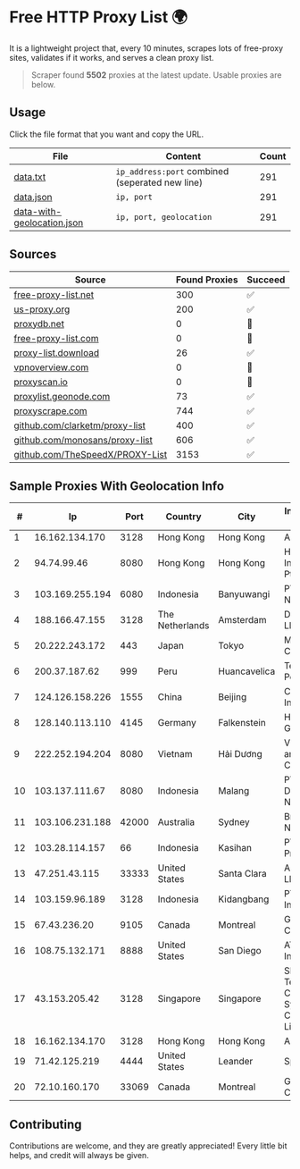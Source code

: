 
# Free HTTP Proxy List 🌍

It is a lightweight project that, every 10 minutes, scrapes lots of free-proxy sites, validates if it works, and serves a clean proxy list.


> Scraper found **5502** proxies at the latest update. Usable proxies are below.

## Usage

Click the file format that you want and copy the URL.


|File|Content|Count|
|----|-------|-----|
|[data.txt](https://raw.githubusercontent.com/themiralay/Proxy-List-World/master/data.txt)|`ip_address:port` combined (seperated new line)|291|
|[data.json](https://raw.githubusercontent.com/themiralay/Proxy-List-World/master/data.json)|`ip, port`|291|
|[data-with-geolocation.json](https://raw.githubusercontent.com/themiralay/Proxy-List-World/master/data-with-geolocation.json)|`ip, port, geolocation`|291|

## Sources

|Source|Found Proxies|Succeed|
|------|-------------|-------|
|[free-proxy-list.net](https://free-proxy-list.net)|300|✅|
|[us-proxy.org](https://www.us-proxy.org)|200|✅|
|[proxydb.net](http://proxydb.net)|0|🚫|
|[free-proxy-list.com](https://free-proxy-list.com/?page=&port=&type%5B%5D=http&type%5B%5D=https&up_time=0&search=Search)|0|🚫|
|[proxy-list.download](https://www.proxy-list.download/HTTP)|26|✅|
|[vpnoverview.com](https://vpnoverview.com/privacy/anonymous-browsing/free-proxy-servers)|0|🚫|
|[proxyscan.io](https://www.proxyscan.io)|0|🚫|
|[proxylist.geonode.com](https://proxylist.geonode.com/api/proxy-list?limit=300&page=1&sort_by=lastChecked&sort_type=desc&protocols=http,https)|73|✅|
|[proxyscrape.com](https://api.proxyscrape.com/v2/?request=displayproxies&protocol=http&timeout=10000&country=all&ssl=all&anonymity=all)|744|✅|
|[github.com/clarketm/proxy-list](https://raw.githubusercontent.com/clarketm/proxy-list/master/proxy-list-raw.txt)|400|✅|
|[github.com/monosans/proxy-list](https://raw.githubusercontent.com/monosans/proxy-list/main/proxies/http.txt)|606|✅|
|[github.com/TheSpeedX/PROXY-List](https://raw.githubusercontent.com/TheSpeedX/PROXY-List/master/http.txt)|3153|✅|


## Sample Proxies With Geolocation Info

|#|Ip|Port|Country|City|Internet Service Provider|
|-|--|----|-------|----|-------------------------|
|1|16.162.134.170|3128|Hong Kong|Hong Kong|Amazon.com|
|2|94.74.99.46|8080|Hong Kong|Hong Kong|Huawei International Pte. LTD|
|3|103.169.255.194|6080|Indonesia|Banyuwangi|PT Master Star Network|
|4|188.166.47.155|3128|The Netherlands|Amsterdam|DigitalOcean, LLC|
|5|20.222.243.172|443|Japan|Tokyo|Microsoft Corporation|
|6|200.37.187.62|999|Peru|Huancavelica|Telefonica del Peru S.A.A.|
|7|124.126.158.226|1555|China|Beijing|China Networks Inter-Exchange|
|8|128.140.113.110|4145|Germany|Falkenstein|Hetzner Online GmbH|
|9|222.252.194.204|8080|Vietnam|Hải Dương|VietNam Post and Telecom Corporation|
|10|103.137.111.67|8080|Indonesia|Malang|PT. Capoeng Digital Nusantara|
|11|103.106.231.188|42000|Australia|Sydney|BrainStorm Network|
|12|103.28.114.157|66|Indonesia|Kasihan|PT Lintas Data Prima|
|13|47.251.43.115|33333|United States|Santa Clara|Alibaba Cloud LLC|
|14|103.159.96.189|3128|Indonesia|Kidangbang|PT Jinde Grup Indonesia|
|15|67.43.236.20|9105|Canada|Montreal|GloboTech Communications|
|16|108.75.132.171|8888|United States|San Diego|AT&T Services, Inc.|
|17|43.153.205.42|3128|Singapore|Singapore|Shenzhen Tencent Computer Systems Company Limited|
|18|16.162.134.170|3128|Hong Kong|Hong Kong|Amazon.com|
|19|71.42.125.219|4444|United States|Leander|Spectrum|
|20|72.10.160.170|33069|Canada|Montreal|GloboTech Communications|



## Contributing

Contributions are welcome, and they are greatly appreciated! Every
little bit helps, and credit will always be given.

